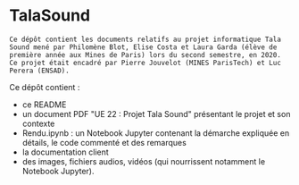 # TalaSound

	Ce dépôt contient les documents relatifs au projet informatique Tala Sound mené par Philomène Blot, Elise Costa et Laura Garda (élève de première année aux Mines de Paris) lors du second semestre, en 2020. Ce projet était encadré par Pierre Jouvelot (MINES ParisTech) et Luc Perera (ENSAD).

Ce dépôt contient :
- ce README
- un document PDF "UE 22 : Projet Tala Sound" présentant le projet et son contexte
- Rendu.ipynb : un  Notebook Jupyter contenant la démarche expliquée en détails, le code commenté et des remarques
- la documentation client
- des images, fichiers audios, vidéos (qui nourrissent notamment le Notebook Jupyter).
